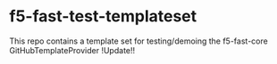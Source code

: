 # f5-fast-test-templateset
This repo contains a template set for testing/demoing the f5-fast-core GitHubTemplateProvider
!Update!!

